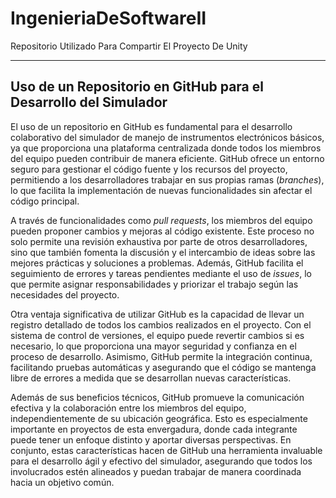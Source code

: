 # IngenieriaDeSoftwareII
Repositorio Utilizado Para Compartir El Proyecto De Unity

- - -

## Uso de un Repositorio en GitHub para el Desarrollo del Simulador

El uso de un repositorio en GitHub es fundamental para el desarrollo colaborativo del simulador de manejo de instrumentos electrónicos básicos, ya que proporciona una plataforma centralizada donde todos los miembros del equipo pueden contribuir de manera eficiente. GitHub ofrece un entorno seguro para gestionar el código fuente y los recursos del proyecto, permitiendo a los desarrolladores trabajar en sus propias ramas (*branches*), lo que facilita la implementación de nuevas funcionalidades sin afectar el código principal.

A través de funcionalidades como *pull requests*, los miembros del equipo pueden proponer cambios y mejoras al código existente. Este proceso no solo permite una revisión exhaustiva por parte de otros desarrolladores, sino que también fomenta la discusión y el intercambio de ideas sobre las mejores prácticas y soluciones a problemas. Además, GitHub facilita el seguimiento de errores y tareas pendientes mediante el uso de *issues*, lo que permite asignar responsabilidades y priorizar el trabajo según las necesidades del proyecto.

Otra ventaja significativa de utilizar GitHub es la capacidad de llevar un registro detallado de todos los cambios realizados en el proyecto. Con el sistema de control de versiones, el equipo puede revertir cambios si es necesario, lo que proporciona una mayor seguridad y confianza en el proceso de desarrollo. Asimismo, GitHub permite la integración continua, facilitando pruebas automáticas y asegurando que el código se mantenga libre de errores a medida que se desarrollan nuevas características.

Además de sus beneficios técnicos, GitHub promueve la comunicación efectiva y la colaboración entre los miembros del equipo, independientemente de su ubicación geográfica. Esto es especialmente importante en proyectos de esta envergadura, donde cada integrante puede tener un enfoque distinto y aportar diversas perspectivas. En conjunto, estas características hacen de GitHub una herramienta invaluable para el desarrollo ágil y efectivo del simulador, asegurando que todos los involucrados estén alineados y puedan trabajar de manera coordinada hacia un objetivo común.

